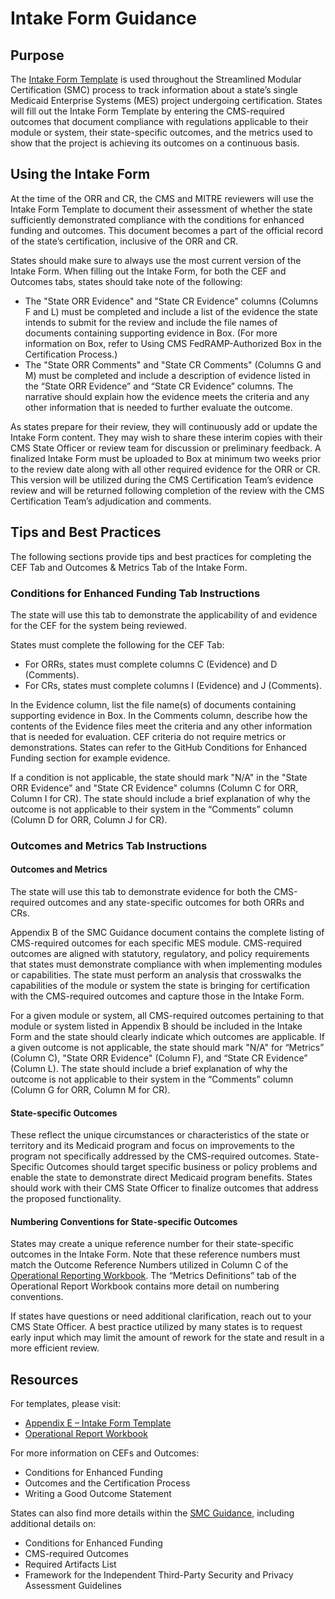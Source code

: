 # Intake Form Guidance 

## Purpose

The [Intake Form Template](https://cmsbox.app.box.com/index.php?rm=box_download_shared_file&shared_name=g5nbtla1h303w3keg9fx5pd6aalsuh7z&file_id=f_1379611642948) is used throughout the Streamlined Modular Certification (SMC) process to track information about a state’s single Medicaid Enterprise Systems (MES) project undergoing certification. States will fill out the Intake Form Template by entering the CMS-required outcomes that document compliance with regulations applicable to their module or system, their state-specific outcomes, and the metrics used to show that the project is achieving its outcomes on a continuous basis.

## Using the Intake Form

At the time of the ORR and CR, the CMS and MITRE reviewers will use the Intake Form Template to document their assessment of whether the state sufficiently demonstrated compliance with the conditions for enhanced funding and outcomes. This document becomes a part of the official record of the state’s certification, inclusive of the ORR and CR.  

States should make sure to always use the most current version of the Intake Form. When filling out the Intake Form, for both the CEF and Outcomes tabs, states should take note of the following: 
-	The "State ORR Evidence" and "State CR Evidence" columns (Columns F and L) must be completed and include a list of the evidence the state intends to submit for the review and include the file names of documents containing supporting evidence in Box. (For more information on Box, refer to Using CMS FedRAMP-Authorized Box in the Certification Process.) 
-	The "State ORR Comments" and "State CR Comments" (Columns G and M) must be completed and include a description of evidence listed in the “State ORR Evidence” and “State CR Evidence” columns. The narrative should explain how the evidence meets the criteria and any other information that is needed to further evaluate the outcome. 

As states prepare for their review, they will continuously add or update the Intake Form content. They may wish to share these interim copies with their CMS State Officer or review team for discussion or preliminary feedback. A finalized Intake Form must be uploaded to Box at minimum two weeks prior to the review date along with all other required evidence for the ORR or CR. This version will be utilized during the CMS Certification Team’s evidence review and will be returned following completion of the review with the CMS Certification Team’s adjudication and comments. 

## Tips and Best Practices

The following sections provide tips and best practices for completing the CEF Tab and Outcomes & Metrics Tab of the Intake Form.

### Conditions for Enhanced Funding Tab Instructions  
The state will use this tab to demonstrate the applicability of and evidence for the CEF for the system being reviewed. 
 
States must complete the following for the CEF Tab: 
-	For ORRs, states must complete columns C (Evidence) and D (Comments).
-	For CRs, states must complete columns I (Evidence) and J (Comments).

In the Evidence column, list the file name(s) of documents containing supporting evidence in Box. In the Comments column, describe how the contents of the Evidence files meet the criteria and any other information that is needed for evaluation. CEF criteria do not require metrics or demonstrations. States can refer to the GitHub Conditions for Enhanced Funding section for example evidence.

If a condition is not applicable, the state should mark "N/A" in the "State ORR Evidence" and "State CR Evidence" columns (Column C for ORR, Column I for CR). The state should include a brief explanation of why the outcome is not applicable to their system in the “Comments” column (Column D for ORR, Column J for CR). 

### Outcomes and Metrics Tab Instructions  
#### Outcomes and Metrics
The state will use this tab to demonstrate evidence for both the CMS-required outcomes and any state-specific outcomes for both ORRs and CRs. 

Appendix B of the SMC Guidance document contains the complete listing of CMS-required outcomes for each specific MES module. CMS-required outcomes are aligned with statutory, regulatory, and policy requirements that states must demonstrate compliance with when implementing modules or capabilities. The state must perform an analysis that crosswalks the capabilities of the module or system the state is bringing for certification with the CMS-required outcomes and capture those in the Intake Form. 

For a given module or system, all CMS-required outcomes pertaining to that module or system listed in Appendix B should be included in the Intake Form and the state should clearly indicate which outcomes are applicable. If a given outcome is not applicable, the state should mark "N/A" for “Metrics” (Column C), "State ORR Evidence" (Column F), and “State CR Evidence”  (Column L). The state should include a brief explanation of why the outcome is not applicable to their system in the “Comments” column (Column G for ORR, Column M for CR). 

#### State-specific Outcomes
These reflect the unique circumstances or characteristics of the state or territory and its Medicaid program and focus on improvements to the program not specifically addressed by the CMS-required outcomes. State-Specific Outcomes should target specific business or policy problems and enable the state to demonstrate direct Medicaid program benefits. States should work with their CMS State Officer to finalize outcomes that address the proposed functionality.

#### Numbering Conventions for State-specific Outcomes
States may create a unique reference number for their state-specific outcomes in the Intake Form. Note that these reference numbers must match the Outcome Reference Numbers utilized in Column C of the [Operational Reporting Workbook](https://github.com/CMSgov/CMCS-DSG-DSS-Certification/raw/main/Operational%20Report%20Workbook.xlsx). The “Metrics Definitions” tab of the Operational Report Workbook contains more detail on numbering conventions. 

If states have questions or need additional clarification, reach out to your CMS State Officer. A best practice utilized by many states is to request early input which may limit the amount of rework for the state and result in a more efficient review. 

## Resources
For templates, please visit: 
-	[Appendix E – Intake Form Template](https://cmsbox.app.box.com/index.php?rm=box_download_shared_file&shared_name=g5nbtla1h303w3keg9fx5pd6aalsuh7z&file_id=f_1379611642948) 
-	[Operational Report Workbook](https://github.com/CMSgov/CMCS-DSG-DSS-Certification/raw/main/Operational%20Report%20Workbook.xlsx)

For more information on CEFs and Outcomes:
-	Conditions for Enhanced Funding 
-	Outcomes and the Certification Process 
-	Writing a Good Outcome Statement 

States can also find more details within the [SMC Guidance](https://www.medicaid.gov/medicaid/data-and-systems/downloads/smc-certification-guidance.pdf), including additional details on:
-	Conditions for Enhanced Funding
-	CMS-required Outcomes
-	Required Artifacts List
-	Framework for the Independent Third-Party Security and Privacy Assessment Guidelines
